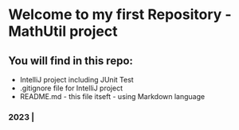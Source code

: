 # Welcome to my first Repository - MathUtil project

## You will find in this repo:

* IntelliJ project including JUnit Test
* .gitignore file for IntelliJ project
* README.md - this file itseft - using Markdown language

### 2023 |